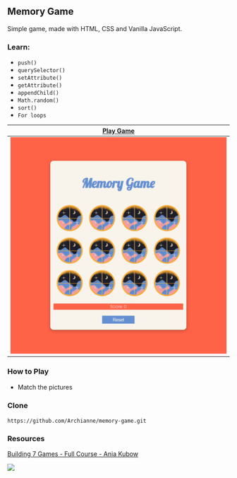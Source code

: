 ## Memory Game

Simple game, made with HTML, CSS and Vanilla JavaScript.

### Learn:
- `push()`
- `querySelector()`
- `setAttribute()`
- `getAttribute()`
- `appendChild()`
- `Math.random()`
- `sort()`
- `For loops` 

|[Play Game](https://archianne.github.io/memory-game/)  |
|--|
| ![game](https://github.com/Archianne/memory-game/blob/main/img/game.png?raw=true) |

### How to Play
- Match the pictures

### Clone
    https://github.com/Archianne/memory-game.git

### Resources
[Building 7 Games - Full Course - Ania Kubow](https://www.youtube.com/watch?v=lhNdUVh3qCc&list=PLCr7hpNyQaE70_m2tSCxNU1FOqsPUUExh&index=3)

![](https://komarev.com/ghpvc/?username=Archianne&color=gray&label=Views)
